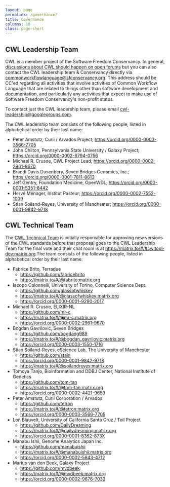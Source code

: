 ```yaml
---
layout: page
permalink: /governance/
title: Governance
columns: 10
class: page-short
---
```


## CWL Leadership Team

CWL is a member project of the Software Freedom Conservancy. In general, [discussions about CWL should happen on open forums](https://www.commonwl.org/community/) but you can also contact the CWL leadership team & Conservancy directly via <commonworkflowlanguage@sfconservancy.org>. This address should be CC'ed regarding all activities that involve activities of Common Workflow Language that are related to things other than software development and documentation, and particularly any activities that expect to make use of Software Freedom Conservancy's non-profit status.

To contact just the CWL leadership team, please email <cwl-leadership@googlegroups.com>.

The CWL leadership team consists of the following people, listed in alphabetical order by their last name:

*   Peter Amstutz, Curii / Arvados Project; <https://orcid.org/0000-0003-3566-7705>
*   John Chilton, Pennsylvania State University / Galaxy Project; <https://orcid.org/0000-0002-6794-0756>
*   Michael R. Crusoe, CWL Project Lead; <https://orcid.org/0000-0002-2961-9670>
*   Brandi Davis Dusenbery, Seven Bridges Genomics, Inc.; <https://orcid.org/0000-0001-7811-8613>
*   Jeff Gentry, Foundation Medicine, OpenWDL; <https://orcid.org/0000-0001-5351-8442>
*   Hervé Ménager, Institut Pasteur; <https://orcid.org/0000-0002-7552-1009>
*   Stian Soiland-Reyes, University of Manchester; <https://orcid.org/0000-0001-9842-9718>

## CWL Technical Team

The [CWL Technical Team](https://github.com/orgs/common-workflow-language/teams/tech_team) is initially responsible for approving new versions of the CWL standards before that proposal goes to the CWL Leadership Team for the final vote and their chat room is at <https://matrix.to/#/#cwltool-dev:matrix.org>.The team consists of the following people, listed in alphabetical order by their last name:

* Fabrice Brito, Terradue
  * <https://github.com/fabricebrito>
  * <https://matrix.to/#/@fabrito:matrix.org>
* Iacopo Colonnelli, University of Torino, Computer Science Dept.
  * <https://github.com/glassofwhiskey>
  * <https://matrix.to/#/@glassofwhiskey:matrix.org>
  * <https://orcid.org/0000-0001-9290-2017>
* Michael R. Crusoe, ELIXIR-NL
  * <https://github.com/mr-c>
  * <https://matrix.to/#/@mr-c:matrix.org>
  * <https://orcid.org/0000-0002-2961-9670>
* Bogdan Gavrilović, Seven Bridges
  * <https://github.com/bogdang989>
  * <https://matrix.to/#/@bogdan_gavrilovic:matrix.org>
  * <https://orcid.org/0000-0003-1550-1716>
* Stian Soiland-Reyes, eScience Lab, The University of Manchester
  * <https://github.com/stain>
  * <https://orcid.org/0000-0001-9842-9718>
  * <https://matrix.to/#/@soilandreyes:matrix.org>
* Tomoya Tanjo, Bioinformation and DDBJ Center, National Institute of Genetics
  * <https://github.com/tom-tan>
  * <https://matrix.to/#/@tom-tan:matrix.org>
  * <https://orcid.org/0000-0002-4421-9659>
* Peter Amstutz, Curii Corporation / Arvados
  * <https://github.com/tetron>
  * <https://matrix.to/#/@tetron:matrix.org>
  * <https://orcid.org/0000-0003-3566-7705>
* Lon Blauvelt, University of California Santa Cruz / Toil Project
  * https://github.com/DailyDreaming
  * https://matrix.to/#/@dailydreaming:matrix.org
  * https://orcid.org/0000-0001-8352-873X
* Manabu Ishii, Genome Analytics Japan Inc.
  * https://github.com/manabuishii
  * https://matrix.to/#/@manabuishii:matrix.org
  * https://orcid.org/0000-0002-5843-4712
* Marius van den Beek, Galaxy Project
  * https://github.com/mvdbeek
  * https://matrix.to/#/@mvdbeek:matrix.org
  * https://orcid.org/0000-0002-9676-7032
